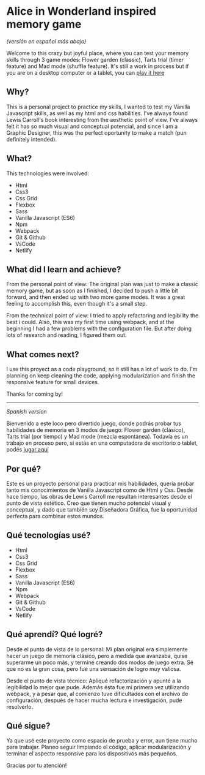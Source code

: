 # Alice in Wonderland inspired memory game

*(versión en español más abajo)*

Welcome to this crazy but joyful place, where you can test your memory skills through 3 game modes: Flower garden (classic), Tarts trial (timer feature) and Mad mode (shuffle feature). It's still a work in process but if you are on a desktop computer or a tablet, you can [play it here](https://memoland-game.netlify.app/)


## Why?

This is a personal project to practice my skills, I wanted to test my Vanilla Javascript skills, as well as my html and css habilities. I've always found Lewis Carroll's book interesting from the aesthetic point of view. I've always felt it has so much visual and conceptual potencial, and since I am a Graphic Designer, this was the perfect oportunity to make a match (pun definitely intended).


## What?

This technologies were involved:

- Html
- Css3
- Css Grid
- Flexbox
- Sass
- Vanilla Javascript (ES6)
- Npm
- Webpack
- Git & Github
- VsCode
- Netlify


## What did I learn and achieve?

From the personal point of view: The original plan was just to make a classic memory game, but as soon as I finished, I decided to push a little bit forward, and then ended up with two more game modes. It was a great feeling to accomplish this, even though it's a small step.

From the technical point of view: I tried to apply refactoring and legibility the best i could. Also, this was my first time using webpack, and at the beginning I had a few problems with the configuration file. But after doing lots of research and reading, I figured them out.


## What comes next?

I use this proyect as a code playground, so it still has a lot of work to do. I'm planning on keep cleaning the code, applying modularization and finish the responsive feature for small devices.



Thanks for coming by!


----------------------------------------------------------------------------------------------------------------------------------------------------------------------------
*Spanish version*

Bienvenido a este loco pero divertido juego, donde podrás probar tus habilidades de memoria en 3 modos de juego: Flower garden (clásico), Tarts trial (por tiempo) y Mad mode (mezcla espontánea). Todavía es un trabajo en proceso pero, si estás en una computadora de escritorio o tablet, podés [jugar aquí](https://memoland-game.netlify.app/)


## Por qué?

Este es un proyecto personal para practicar mis habilidades, quería probar tanto mis conocimientos de Vanilla Javascript como de Html y Css. Desde hace tiempo, las obras de Lewis Carroll me resultan interesantes desde el punto de vista estético. Creo que tienen mucho potencial visual y conceptual, y dado que también soy Diseñadora Gráfica, fue la oportunidad perfecta para combinar estos mundos.


## Qué tecnologías usé?

- Html
- Css3
- Css Grid
- Flexbox
- Sass
- Vanilla Javascript (ES6)
- Npm
- Webpack
- Git & Github
- VsCode
- Netlify


## Qué aprendí? Qué logré?

Desde el punto de vista de lo personal: Mi plan original era simplemente hacer un juego de memoria clásico, pero a medida que avanzaba, quise superarme un poco más, y terminé creando dos modos de juego extra. Sé que no es la gran cosa, pero fue una sensación de logro muy valiosa.

Desde el punto de vista técnico: Apliqué refactorización y apunté a la legibilidad lo mejor que pude. Además ésta fue mi primera vez utilizando webpack, y a pesar que, al comienzo tuve dificultades con el archivo de configuración, después de hacer mucha lectura e investigación, pude resolverlo.


## Qué sigue?

Ya que usé este proyecto como espacio de prueba y error, aun tiene mucho para trabajar. Planeo seguir limpiando el código, aplicar modularización y terminar el aspecto responsive para los dispositivos más pequeños.



Gracias por tu atención!
